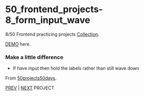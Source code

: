 # 50_frontend_projects-8_form_input_wave

8/50 Frontend practicing projects [Collection](https://github.com/yswnqc/50_frontend_projects-collection).

[DEMO](https://yswnqc.github.io/50_frontend_projects-8_form_input_wave/) here.

### Make a little difference

- If have input then hold the labels rather than still wave down

From [50projects50days](https://50projects50days.com).

[PREV](https://github.com/yswnqc/50_frontend_projects-7_split_landing_page) | [NEXT]() PROJECT
